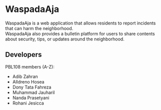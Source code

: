 # WaspadaAja
WaspadaAja is a web application that allows residents to report incidents that can harm the neighborhood.<br>
WaspadaAja also provides a bulletin platform for users to share contents about security, tips, or updates around the neighborhood.

## Developers
PBL108 members (A-Z):
- Adib Zahran
- Alldreno Hosea
- Dony Tata Fahreza
- Muhammad Jauharil
- Nanda Prasetyani
- Rohani Jesicca
